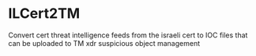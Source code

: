 # ILCert2TM
Convert cert threat intelligence feeds from the israeli cert to IOC files that can be uploaded to TM xdr suspicious object management

